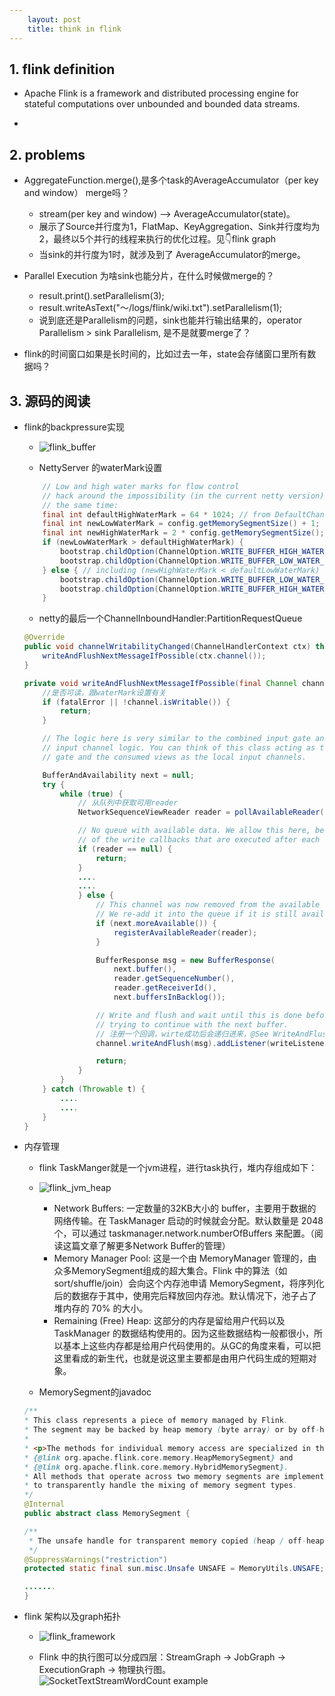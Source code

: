 ```yaml
---
    layout: post
    title: think in flink
---
```


## 1. flink definition
- Apache Flink is a framework and distributed processing engine for stateful computations over unbounded and bounded data streams. 

- 

## 2. problems
- AggregateFunction.merge(),是多个task的AverageAccumulator（per key and window） merge吗？
    * stream(per key and window) ——> AverageAccumulator(state)。
    * 展示了Source并行度为1，FlatMap、KeyAggregation、Sink并行度均为2，最终以5个并行的线程来执行的优化过程。见👇flink graph
    * 当sink的并行度为1时，就涉及到了 AverageAccumulator的merge。

- Parallel Execution 为啥sink也能分片，在什么时候做merge的？
    *  result.print().setParallelism(3);
    *  result.writeAsText("～/logs/flink/wiki.txt").setParallelism(1);
    *  说到底还是Parallelism的问题，sink也能并行输出结果的，operator Parallelism > sink Parallelism, 是不是就要merge了？

- flink的时间窗口如果是长时间的，比如过去一年，state会存储窗口里所有数据吗？

## 3. 源码的阅读

- flink的backpressure实现
    * ![flink_buffer](../images/flink_bufferpool.png)

    * NettyServer 的waterMark设置
    ```java
		// Low and high water marks for flow control
		// hack around the impossibility (in the current netty version) to set both watermarks at
		// the same time:
		final int defaultHighWaterMark = 64 * 1024; // from DefaultChannelConfig (not exposed)
		final int newLowWaterMark = config.getMemorySegmentSize() + 1;
		final int newHighWaterMark = 2 * config.getMemorySegmentSize();
		if (newLowWaterMark > defaultHighWaterMark) {
			bootstrap.childOption(ChannelOption.WRITE_BUFFER_HIGH_WATER_MARK, newHighWaterMark);
			bootstrap.childOption(ChannelOption.WRITE_BUFFER_LOW_WATER_MARK, newLowWaterMark);
		} else { // including (newHighWaterMark < defaultLowWaterMark)
			bootstrap.childOption(ChannelOption.WRITE_BUFFER_LOW_WATER_MARK, newLowWaterMark);
			bootstrap.childOption(ChannelOption.WRITE_BUFFER_HIGH_WATER_MARK, newHighWaterMark);
		}
    ```
    
    * netty的最后一个ChannelInboundHandler:PartitionRequestQueue
    ```java
    @Override
	public void channelWritabilityChanged(ChannelHandlerContext ctx) throws Exception {
		writeAndFlushNextMessageIfPossible(ctx.channel());
	}

	private void writeAndFlushNextMessageIfPossible(final Channel channel) throws IOException {
        //是否可读，跟waterMark设置有关
		if (fatalError || !channel.isWritable()) {
			return;
		}

		// The logic here is very similar to the combined input gate and local
		// input channel logic. You can think of this class acting as the input
		// gate and the consumed views as the local input channels.

		BufferAndAvailability next = null;
		try {
			while (true) {
                // 从队列中获取可用reader
				NetworkSequenceViewReader reader = pollAvailableReader();

				// No queue with available data. We allow this here, because
				// of the write callbacks that are executed after each write.
				if (reader == null) {
					return;
				}
                ....
				....
				} else {
					// This channel was now removed from the available reader queue.
					// We re-add it into the queue if it is still available
					if (next.moreAvailable()) {
						registerAvailableReader(reader);
					}

					BufferResponse msg = new BufferResponse(
						next.buffer(),
						reader.getSequenceNumber(),
						reader.getReceiverId(),
						next.buffersInBacklog());

					// Write and flush and wait until this is done before
					// trying to continue with the next buffer.
                    // 注册一个回调，wirte成功后会递归进来，@See WriteAndFlushNextMessageIfPossibleListener
					channel.writeAndFlush(msg).addListener(writeListener);

					return;
				}
			}
		} catch (Throwable t) {
            ....
            ....
		}
	} 
    ```

- 内存管理
    * flink TaskManger就是一个jvm进程，进行task执行，堆内存组成如下：

    * ![flink_jvm_heap](../images/flink_heap.png)

        - Network Buffers: 一定数量的32KB大小的 buffer，主要用于数据的网络传输。在 TaskManager 启动的时候就会分配。默认数量是 2048 个，可以通过 taskmanager.network.numberOfBuffers 来配置。（阅读这篇文章了解更多Network Buffer的管理）
        - Memory Manager Pool: 这是一个由 MemoryManager 管理的，由众多MemorySegment组成的超大集合。Flink 中的算法（如 sort/shuffle/join）会向这个内存池申请 MemorySegment，将序列化后的数据存于其中，使用完后释放回内存池。默认情况下，池子占了堆内存的 70% 的大小。
        - Remaining (Free) Heap: 这部分的内存是留给用户代码以及 TaskManager 的数据结构使用的。因为这些数据结构一般都很小，所以基本上这些内存都是给用户代码使用的。从GC的角度来看，可以把这里看成的新生代，也就是说这里主要都是由用户代码生成的短期对象。

    * MemorySegment的javadoc
    ```java
    /**
    * This class represents a piece of memory managed by Flink.
    * The segment may be backed by heap memory (byte array) or by off-heap memory.
    *
    * <p>The methods for individual memory access are specialized in the classes
    * {@link org.apache.flink.core.memory.HeapMemorySegment} and
    * {@link org.apache.flink.core.memory.HybridMemorySegment}.
    * All methods that operate across two memory segments are implemented in this class,
    * to transparently handle the mixing of memory segment types.
    */
    @Internal
    public abstract class MemorySegment {

	/**
	 * The unsafe handle for transparent memory copied (heap / off-heap).
	 */
	@SuppressWarnings("restriction")
	protected static final sun.misc.Unsafe UNSAFE = MemoryUtils.UNSAFE;

    .......
    }
    ```     
        
- flink 架构以及graph拓扑
    * ![flink_framework](../images/flink_framework.png)

    * Flink 中的执行图可以分成四层：StreamGraph -> JobGraph -> ExecutionGraph -> 物理执行图。
    ![SocketTextStreamWordCount example](../images/flink_dag_execute.png)


